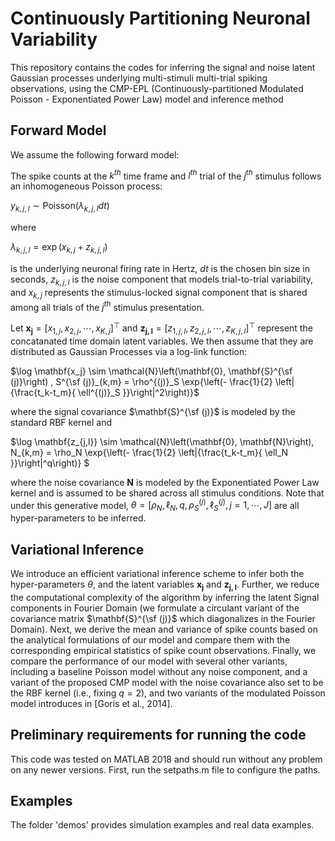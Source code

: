 # Continuously Partitioning Neuronal Variability

This repository contains the codes for inferring the signal and noise latent Gaussian processes underlying multi-stimuli multi-trial spiking observations, using the CMP-EPL (Continuously-partitioned Modulated Poisson - Exponentiated Power Law) model and inference method

## Forward Model

We assume the following forward model:

The spike counts at the $k^{th}$ time frame and $l^{th}$ trial of the $j^{th}$ stimulus follows an inhomogeneous Poisson process:

$y_{k,j,l} \sim \text{Poisson}\left( \lambda_{k,j,l} dt \right)$

where 

$\lambda_{k,j,l} = \exp\left(x_{k,j} + z_{k,j,l}\right)$

is the underlying neuronal firing rate in Hertz, $dt$ is the chosen bin size in seconds, $z_{k,j,l}$ is the noise component that models trial-to-trial variability, and $x_{k,j}$ represents the stimulus-locked signal component that is shared among all trials of the $j^{th}$ stimulus presentation. 

Let $\mathbf{x_j} = [x_{1,j}, x_{2,j}, \cdots, x_{K,j}]^\top$ and $\mathbf{z_{j,l}} = [z_{1,j,l}, z_{2,j,l}, \cdots, z_{K,j,l}]^\top$ represent the concatanated time domain latent variables. We then assume that they are distributed as Gaussian Processes via a log-link function:

$\log \mathbf{x_j}  \sim \mathcal{N}\left(\mathbf{0}, \mathbf{S}^{\sf (j)}\right) , S^{\sf (j)}_{k,m} = \rho^{(j)}_S \exp{\left(- \frac{1}{2} \left|{\frac{t_k-t_m}{ \ell^{(j)}_S }}\right|^2\right)}$

where the signal covariance $\mathbf{S}^{\sf (j)}$ is modeled by the standard RBF kernel and

$\log \mathbf{z_{j,l}} \sim \mathcal{N}\left(\mathbf{0}, \mathbf{N}\right), N_{k,m} = \rho_N \exp{\left(- \frac{1}{2} \left|{\frac{t_k-t_m}{ \ell_N }}\right|^q\right)} $

where the noise covariance $\mathbf{N}$ is modeled by the Exponentiated Power Law kernel and is assumed to be shared across all stimulus conditions. Note that under this generative model, $\theta = [ \rho_N, \ell_N, q, \rho^{(j)}_S, \ell^{(j)}_S, j = 1, \cdots, J ]$ are all hyper-parameters to be inferred.

## Variational Inference

We introduce an efficient variational inference scheme to infer both the hyper-parameters $\theta$, and the latent variables $\mathbf{x_j}$ and $\mathbf{z_{j,l}}$. Further, we reduce the computational complexity of the algorithm by inferring the latent Signal components in Fourier Domain (we formulate a circulant variant of the covariance matrix $\mathbf{S}^{\sf (j)}$ which diagonalizes in the Fourier Domain). Next, we derive the mean and variance of spike counts based on the analytical formulations of our model and compare them with the corresponding empirical statistics of spike count observations. Finally, we compare the performance of our model with several other variants, including a baseline Poisson model without any noise component, and a variant of the proposed CMP model with the noise covariance also set to be the RBF kernel (i.e., fixing $q = 2$), and two variants of the modulated Poisson model introduces in [Goris et al., 2014].   

## Preliminary requirements for running the code

This code was tested on MATLAB 2018 and should run without any problem on any newer versions.
First, run the setpaths.m file to configure the paths.

## Examples

The folder 'demos' provides simulation examples and real data examples.


 